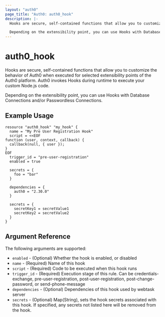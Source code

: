 ```yaml
---
layout: "auth0"
page_title: "Auth0: auth0_hook"
description: |-
  Hooks are secure, self-contained functions that allow you to customize the behavior of Auth0 when executed for selected extensibility points of the Auth0 platform. Auth0 invokes Hooks during runtime to execute your custom Node.js code.

  Depending on the extensibility point, you can use Hooks with Database Connections and/or Passwordless Connections.
---
```


# auth0_hook

Hooks are secure, self-contained functions that allow you to customize the behavior of Auth0 when executed for selected extensibility points of the Auth0 platform. Auth0 invokes Hooks during runtime to execute your custom Node.js code.

Depending on the extensibility point, you can use Hooks with Database Connections and/or Passwordless Connections.

## Example Usage

```hcl
resource "auth0_hook" "my_hook" {
  name = "My Pre User Registration Hook"
  script = <<EOF
function (user, context, callback) {
  callback(null, { user });
}
EOF
  trigger_id = "pre-user-registration"
  enabled = true

  secrets = {
    foo = "bar"    
  }

  dependencies = {
    auth0 = "2.30.0"
  }

  secrets = {
    secretKey1 = secretValue1
    secretKey2 = secretValue2
  }
}
```

## Argument Reference

The following arguments are supported:

* `enabled` - (Optional) Whether the hook is enabled, or disabled
* `name` - (Required) Name of this hook
* `script` - (Required) Code to be executed when this hook runs
* `trigger_id` - (Required) Execution stage of this rule. Can be credentials-exchange, pre-user-registration, post-user-registration, post-change-password, or send-phone-message
* `dependencies` - (Optional) Dependencies of this hook used by webtask server
* `secrets` - (Optional) Map(String), sets the hook secrets associated with this hook. If specified, any secrets not listed here will be removed from the hook.
